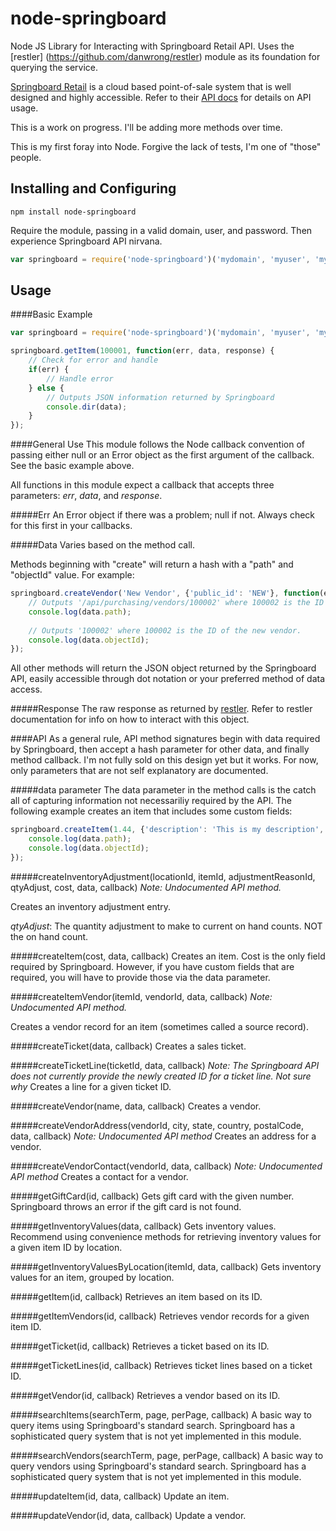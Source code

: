 node-springboard
================
Node JS Library for Interacting with Springboard Retail API. Uses the [restler] (https://github.com/danwrong/restler) module as its foundation for querying the service.

[Springboard Retail](http://www.springboardretail.com) is a cloud based point-of-sale system that is well designed and highly accessible. Refer to their [API docs](http://dev.springboardretail.com) for details on API usage.

This is a work on progress. I'll be adding more methods over time.

This is my first foray into Node. Forgive the lack of tests, I'm one of "those" people.

Installing and Configuring
--------------------------
```
npm install node-springboard
```

Require the module, passing in a valid domain, user, and password. Then experience Springboard API nirvana.

```javascript
var springboard = require('node-springboard')('mydomain', 'myuser', 'mypassword');
```

Usage
-----
####Basic Example
```javascript
var springboard = require('node-springboard')('mydomain', 'myuser', 'mypassword');

springboard.getItem(100001, function(err, data, response) {
	// Check for error and handle
	if(err) {
		// Handle error
	} else {
		// Outputs JSON information returned by Springboard
		console.dir(data);
	}
});
```

####General Use
This module follows the Node callback convention of passing either null or an Error object as the first argument of the callback. See the basic example above.

All functions in this module expect a callback that accepts three parameters: _err_, _data_, and _response_.

#####Err
An Error object if there was a problem; null if not. Always check for this first in your callbacks.

#####Data
Varies based on the method call. 

Methods beginning with "create" will return a hash with a "path" and "objectId" value. For example:

```javascript
springboard.createVendor('New Vendor', {'public_id': 'NEW'}, function(err, data, response) {
	// Outputs '/api/purchasing/vendors/100002' where 100002 is the ID of the new vendor.
	console.log(data.path);
	
	// Outputs '100002' where 100002 is the ID of the new vendor.
	console.log(data.objectId);
});
```

All other methods will return the JSON object returned by the Springboard API, easily accessible through dot notation or your preferred method of data access.

#####Response
The raw response as returned by [restler](https://github.com/danwrong/restler). Refer to restler documentation for info on how to interact with this object. 

####API
As a general rule, API method signatures begin with data required by Springboard, then accept a hash parameter for other data, and finally method callback. I'm not fully sold on this design yet but it works. For now, only parameters that are not self explanatory are documented. 

#####data parameter
The data parameter in the method calls is the catch all of capturing information not necessariliy required by the API. The following example creates an item that includes some custom fields:

```javascript
springboard.createItem(1.44, {'description': 'This is my description', 'custom': {'department': '37: Hard Crafts'}}, function(err, data, response) {
	console.log(data.path);
	console.log(data.objectId);
});
```

#####createInventoryAdjustment(locationId, itemId, adjustmentReasonId, qtyAdjust, cost, data, callback)
_Note: Undocumented API method._

Creates an inventory adjustment entry.

_qtyAdjust_: The quantity adjustment to make to current on hand counts. NOT the on hand count.

#####createItem(cost, data, callback)
Creates an item. Cost is the only field required by Springboard. However, if you have custom fields that are required, you will have to provide those via the data parameter.

#####createItemVendor(itemId, vendorId, data, callback)
_Note: Undocumented API method._

Creates a vendor record for an item (sometimes called a source record).

#####createTicket(data, callback)
Creates a sales ticket.

#####createTicketLine(ticketId, data, callback)
_Note: The Springboard API does not currently provide the newly created ID for a ticket line. Not sure why_
Creates a line for a given ticket ID.

#####createVendor(name, data, callback)
Creates a vendor.

#####createVendorAddress(vendorId, city, state, country, postalCode, data, callback)
_Note: Undocumented API method_
Creates an address for a vendor. 

#####createVendorContact(vendorId, data, callback)
_Note: Undocumented API method_
Creates a contact for a vendor.

#####getGiftCard(id, callback)
Gets gift card with the given number. Springboard throws an error if the gift card is not found.

#####getInventoryValues(data, callback)
Gets inventory values. Recommend using convenience methods for retrieving inventory values for a given item ID by location.

#####getInventoryValuesByLocation(itemId, data, callback)
Gets inventory values for an item, grouped by location.

#####getItem(id, callback)
Retrieves an item based on its ID.

#####getItemVendors(id, callback)
Retrieves vendor records for a given item ID.

#####getTicket(id, callback)
Retrieves a ticket based on its ID.

#####getTicketLines(id, callback)
Retrieves ticket lines based on a ticket ID.

#####getVendor(id, callback)
Retrieves a vendor based on its ID.

#####searchItems(searchTerm, page, perPage, callback)
A basic way to query items using Springboard's standard search. Springboard has a sophisticated query system that is not yet implemented in this module.

#####searchVendors(searchTerm, page, perPage, callback)
A basic way to query vendors using Springboard's standard search. Springboard has a sophisticated query system that is not yet implemented in this module.

#####updateItem(id, data, callback)
Update an item.

#####updateVendor(id, data, callback)
Update a vendor.




